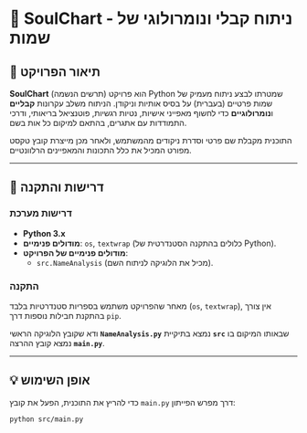 # 🌟 SoulChart - ניתוח קבלי ונומרולוגי של שמות

## 📝 תיאור הפרויקט

**SoulChart** (תרשים הנשמה) הוא פרויקט Python שמטרתו לבצע ניתוח מעמיק של שמות פרטיים (בעברית) על בסיס אותיות וניקודן. הניתוח משלב עקרונות **קבליים** ו**נומרולוגיים** כדי לחשוף מאפייני אישיות, נטיות רגשיות, פוטנציאל בריאותי, ודרכי התמודדות עם אתגרים, בהתאם למיקום כל אות בשם.

התוכנית מקבלת שם פרטי וסדרת ניקודים מהמשתמש, ולאחר מכן מייצרת קובץ טקסט מפורט המכיל את כלל התכונות והמאפיינים הרלוונטיים.

---

## 🚀 דרישות והתקנה

### דרישות מערכת

* **Python 3.x**
* **מודולים פנימיים**: `os`, `textwrap` (כלולים בהתקנה הסטנדרטית של Python).
* **מודולים פנימיים של הפרויקט**:
    * `src.NameAnalysis` (מכיל את הלוגיקה לניתוח השם).

### התקנה

מאחר שהפרויקט משתמש בספריות סטנדרטיות בלבד (`os`, `textwrap`), אין צורך בהתקנת חבילות נוספות דרך `pip`.

ודא שקובץ הלוגיקה הראשי **`NameAnalysis.py`** נמצא בתיקיית **`src`** שבאותו המיקום בו נמצא קובץ ההרצה **`main.py`**.

---

## 💡 אופן השימוש

כדי להריץ את התוכנית, הפעל את קובץ `main.py` דרך מפרש הפייתון:

```bash
python src/main.py